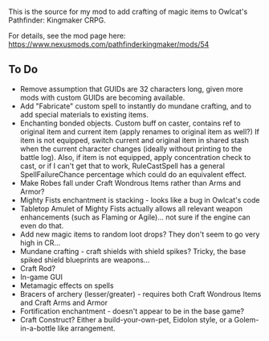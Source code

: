 This is the source for my mod to add crafting of magic items to Owlcat's Pathfinder: Kingmaker CRPG.

For details, see the mod page here: https://www.nexusmods.com/pathfinderkingmaker/mods/54

## To Do
* Remove assumption that GUIDs are 32 characters long, given more mods with custom GUIDs are becoming available.
* Add "Fabricate" custom spell to instantly do mundane crafting, and to add special materials to existing items.
* Enchanting bonded objects.  Custom buff on caster, contains ref to original item and current item (apply renames to
        original item as well?)  If item is not equipped, switch current and original item in shared stash when the
        current character changes (ideally without printing to the battle log).  Also, if item is not equipped, apply
        concentration check to cast, or if I can't get that to work, RuleCastSpell has a general SpellFailureChance
        percentage which could do an equivalent effect.
* Make Robes fall under Craft Wondrous Items rather than Arms and Armor?
* Mighty Fists enchantment is stacking - looks like a bug in Owlcat's code
* Tabletop Amulet of Mighty Fists actually allows all relevant weapon enhancements (such as Flaming or Agile)... not
        sure if the engine can even do that. 
* Add new magic items to random loot drops?  They don't seem to go very high in CR...
* Mundane crafting - craft shields with shield spikes?  Tricky, the base spiked shield blueprints are weapons...
* Craft Rod?
* In-game GUI
* Metamagic effects on spells
* Bracers of archery (lesser/greater) - requires both Craft Wondrous Items and Craft Arms and Armor
* Fortification enchantment - doesn't appear to be in the base game?
* Craft Construct?  Either a build-your-own-pet, Eidolon style, or a Golem-in-a-bottle like arrangement.
